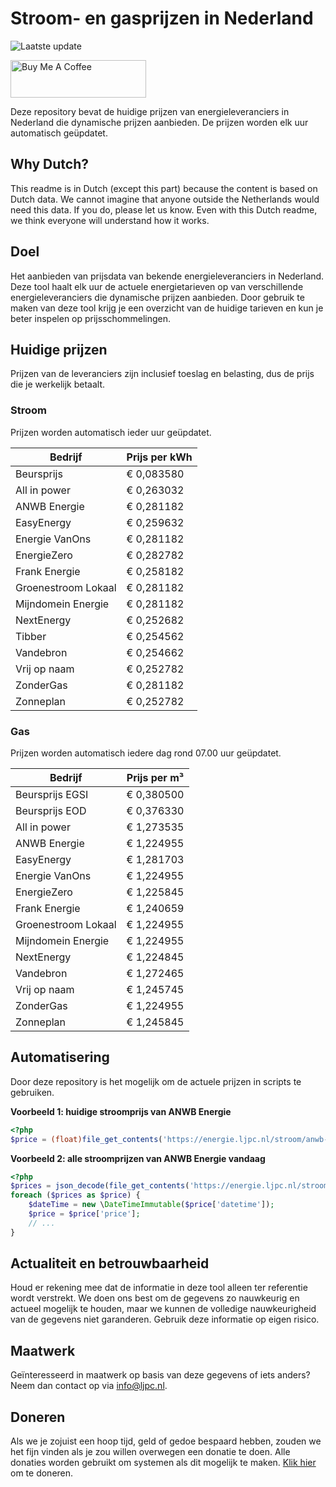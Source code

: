 # Stroom- en gasprijzen in Nederland

![Laatste update](https://img.shields.io/badge/laatste%20update-2024--09--30%2007%3A00%20CET-brightgreen)

<a href="https://www.buymeacoffee.com/Lars-" target="_blank"><img src="https://cdn.buymeacoffee.com/buttons/v2/default-orange.png" alt="Buy Me A Coffee" height="60" style="height: 60px !important;width: 217px !important;" ></a>

Deze repository bevat de huidige prijzen van energieleveranciers in Nederland die dynamische prijzen aanbieden. De prijzen worden elk uur automatisch geüpdatet.

## Why Dutch?

This readme is in Dutch (except this part) because the content is based on Dutch data. We cannot imagine that anyone outside the Netherlands would need this data. If you do, please let us know. Even with this Dutch readme, we think
everyone will understand how it works.

## Doel

Het aanbieden van prijsdata van bekende energieleveranciers in Nederland. Deze tool haalt elk uur de actuele energietarieven op van verschillende energieleveranciers die dynamische prijzen aanbieden. Door gebruik te maken van deze tool
krijg je een overzicht van de huidige tarieven en kun je beter inspelen op prijsschommelingen.

## Huidige prijzen

Prijzen van de leveranciers zijn inclusief toeslag en belasting, dus de prijs die je werkelijk betaalt.

### Stroom

Prijzen worden automatisch ieder uur geüpdatet.

 Bedrijf | Prijs per kWh 
---------|---------------
Beursprijs | € 0,083580
All in power | € 0,263032
ANWB Energie | € 0,281182
EasyEnergy | € 0,259632
Energie VanOns | € 0,281182
EnergieZero | € 0,282782
Frank Energie | € 0,258182
Groenestroom Lokaal | € 0,281182
Mijndomein Energie | € 0,281182
NextEnergy | € 0,252682
Tibber | € 0,254562
Vandebron | € 0,254662
Vrij op naam | € 0,252782
ZonderGas | € 0,281182
Zonneplan | € 0,252782


### Gas

Prijzen worden automatisch iedere dag rond 07.00 uur geüpdatet.

 Bedrijf | Prijs per m³ 
---------|--------------
Beursprijs EGSI | € 0,380500
Beursprijs EOD | € 0,376330
All in power | € 1,273535
ANWB Energie | € 1,224955
EasyEnergy | € 1,281703
Energie VanOns | € 1,224955
EnergieZero | € 1,225845
Frank Energie | € 1,240659
Groenestroom Lokaal | € 1,224955
Mijndomein Energie | € 1,224955
NextEnergy | € 1,224845
Vandebron | € 1,272465
Vrij op naam | € 1,245745
ZonderGas | € 1,224955
Zonneplan | € 1,245845


## Automatisering

Door deze repository is het mogelijk om de actuele prijzen in scripts te gebruiken.

**Voorbeeld 1: huidige stroomprijs van ANWB Energie**

```php
<?php
$price = (float)file_get_contents('https://energie.ljpc.nl/stroom/anwb-energie-nu.txt');

```

**Voorbeeld 2: alle stroomprijzen van ANWB Energie vandaag**

```php
<?php
$prices = json_decode(file_get_contents('https://energie.ljpc.nl/stroom/all-in-power-vandaag.json'),true);
foreach ($prices as $price) {
    $dateTime = new \DateTimeImmutable($price['datetime']);
    $price = $price['price'];
    // ...
}
```

## Actualiteit en betrouwbaarheid

Houd er rekening mee dat de informatie in deze tool alleen ter referentie wordt verstrekt. We doen ons best om de gegevens zo nauwkeurig en actueel mogelijk te houden, maar we kunnen de volledige nauwkeurigheid van de gegevens niet
garanderen. Gebruik deze informatie op eigen risico.

## Maatwerk

Geïnteresseerd in maatwerk op basis van deze gegevens of iets anders? Neem dan contact op
via [info@ljpc.nl](mailto:info@ljpc.nl?subject=Energie%20prijzen).

## Doneren

Als we je zojuist een hoop tijd, geld of gedoe bespaard hebben, zouden we het fijn vinden als je zou willen overwegen een
donatie te doen. Alle donaties worden gebruikt om systemen als dit mogelijk te
maken. [Klik hier](https://www.buymeacoffee.com/Lars-) om te doneren.
